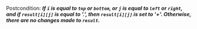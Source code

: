 Postcondition: ***If `i` is equal to `top` or `bottom`, or `j` is equal to `left` or `right`, and if `result[i][j]` is equal to '.', then `result[i][j]` is set to '+'. Otherwise, there are no changes made to `result`.***